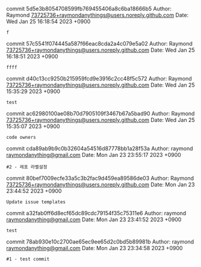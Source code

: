 commit 5d5e3b8054708599fb769455406a8c6ba18666b5
Author: Raymond <73725736+raymondanythings@users.noreply.github.com>
Date:   Wed Jan 25 16:18:54 2023 +0900

    f

commit 57c5541f074445a587f66eac8cda2a4c079e5a02
Author: Raymond <73725736+raymondanythings@users.noreply.github.com>
Date:   Wed Jan 25 16:18:51 2023 +0900

    ffff

commit d40c13cc9250b215959fcd9e3916c2cc48f5c572
Author: Raymond <73725736+raymondanythings@users.noreply.github.com>
Date:   Wed Jan 25 15:35:29 2023 +0900

    test

commit ac62980100ae08b70d7905109f3467b67a5bad90
Author: Raymond <73725736+raymondanythings@users.noreply.github.com>
Date:   Wed Jan 25 15:35:07 2023 +0900

    code owners

commit cda89ab9b9c0b32604a54516d87778bb1a28f53a
Author: raymond <raymondanything@gmail.com>
Date:   Mon Jan 23 23:55:17 2023 +0900

    #2 - 레포 라벨설정

commit 80bef7009ecfe33a5c3b2fac9d459ea89586de03
Author: Raymond <73725736+raymondanythings@users.noreply.github.com>
Date:   Mon Jan 23 23:44:52 2023 +0900

    Update issue templates

commit a32fab0ff6d8ecf65dc89cdc79154f35c75311e6
Author: raymond <raymondanything@gmail.com>
Date:   Mon Jan 23 23:41:52 2023 +0900

    test

commit 78ab930e10c2700ae65ec9ee65d2c0bd5b89981b
Author: raymond <raymondanything@gmail.com>
Date:   Mon Jan 23 23:34:58 2023 +0900

    #1 - test commit
